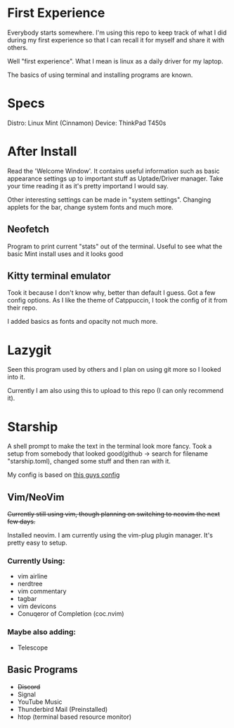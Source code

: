 # First Experience

Everybody starts somewhere. I'm using this repo to keep track of what I did during my first experience so that I can recall it for myself and share it with others.

Well "first experience". What I mean is linux as a daily driver for my laptop.

The basics of using terminal and installing programs are known.

# Specs

Distro: Linux Mint (Cinnamon)
Device: ThinkPad T450s

# After Install

Read the 'Welcome Window'. It contains useful information such as basic appearance settings up to important stuff as Uptade/Driver manager.
Take your time reading it as it's pretty importand I would say.

Other interesting settings can be made in "system settings". Changing applets for the bar, change system fonts and much more.

## Neofetch

Program to print current "stats" out of the terminal. Useful to see what the basic Mint install uses and it looks good

## Kitty terminal emulator

Took it because I don't know why, better than default I guess. Got a few config options. As I like the theme of Catppuccin, I took the config of it from their repo.

I added basics as fonts and opacity not much more.

# Lazygit

Seen this program used by others and I plan on using git more so I looked into it.

Currently I am also using this to upload to this repo (I can only recommend it).

# Starship

A shell prompt to make the text in the terminal look more fancy.
Took a setup from somebody that looked good(github -> search for filename "starship.toml), changed some stuff and then ran with it.

My config is based on [this guys config](https://github.com/w3samiulazim/garuda-starship.toml/blob/25d882253d24ad76e264363b68755968a03a6455/starship.toml)

## Vim/NeoVim

~~Currently still using vim, though planning on switching to neovim the next few days.~~

Installed neovim. I am currently using the vim-plug plugin manager. It's pretty easy to setup.

### Currently Using:

- vim airline
- nerdtree
- vim commentary
- tagbar
- vim devicons
- Conuqeror of Completion (coc.nvim)

### Maybe also adding:

- Telescope

## Basic Programs

- ~~Discord~~
- Signal
- YouTube Music
- Thunderbird Mail (Preinstalled)
- htop (terminal based resource monitor)



